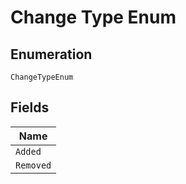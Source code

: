 
# Change Type Enum

## Enumeration

`ChangeTypeEnum`

## Fields

| Name |
|  --- |
| `Added` |
| `Removed` |

